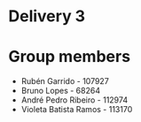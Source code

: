 
# Delivery 3

# Group members
- Rubén Garrido - 107927
- Bruno Lopes - 68264
- André Pedro Ribeiro - 112974
- Violeta Batista Ramos - 113170